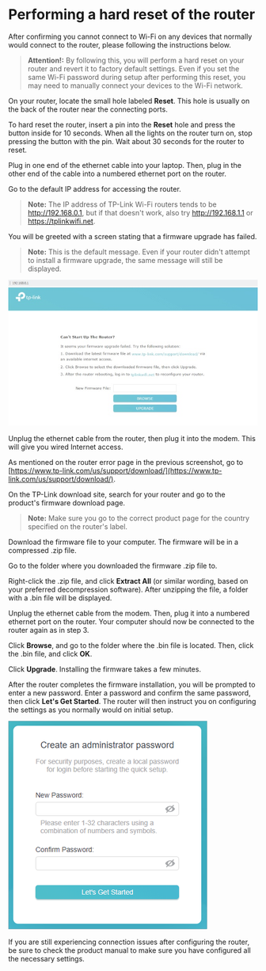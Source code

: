 # Performing a hard reset of the router

After confirming you cannot connect to Wi-Fi on any devices that normally would connect to the router, please following the instructions below.

> **Attention!:** By following this, you will perform a hard reset on your router and revert it to factory default settings. Even if you set the same Wi-Fi password during setup after performing this reset, you may need to manually connect your devices to the Wi-Fi network.

On your router, locate the small hole labeled **Reset**. This hole is usually on the back of the router near the connecting ports.

To hard reset the router, insert a pin into the **Reset** hole and press the button inside for 10 seconds. When all the lights on the router turn on, stop pressing the button with the pin. Wait about 30 seconds for the router to reset.

Plug in one end of the ethernet cable into your laptop. Then, plug in the other end of the cable into a numbered ethernet port on the router.

Go to the default IP address for accessing the router. 

> **Note:** The IP address of TP-Link Wi-Fi routers tends to be http://192.168.0.1, but if that doesn't work, also try http://192.168.1.1 or https://tplinkwifi.net.

You will be greeted with a screen stating that a firmware upgrade has failed.

> **Note:** This is the default message. Even if your router didn't attempt to install a firmware upgrade, the same message will still be displayed.

![TP-Link router error message](https://github.com/josh-wong/tplink-router-hard-reset/blob/main/docs/assets/screenshots/tp-link_router_error_message.jpg?raw=true)

Unplug the ethernet cable from the router, then plug it into the modem. This will give you wired Internet access.

As mentioned on the router error page in the previous screenshot, go to [https://www.tp-link.com/us/support/download/](https://www.tp-link.com/us/support/download/).

On the TP-Link download site, search for your router and go to the product's firmware download page.

> **Note:** Make sure you go to the correct product page for the country specified on the router's label.

Download the firmware file to your computer. The firmware will be in a compressed .zip file.

Go to the folder where you downloaded the firmware .zip file to.

Right-click the .zip file, and click **Extract All** (or similar wording, based on your preferred decompression software). After unzipping the file, a folder with a .bin file will be displayed.

Unplug the ethernet cable from the modem. Then, plug it into a numbered ethernet port on the router. Your computer should now be connected to the router again as in step 3.

Click **Browse**, and go to the folder where the .bin file is located. Then, click the .bin file, and click **OK**.

Click **Upgrade**. Installing the firmware takes a few minutes. 

After the router completes the firmware installation, you will be prompted to enter a new password. Enter a password and confirm the same password, then click **Let's Get Started**. The router will then instruct you on configuring the settings as you normally would on initial setup.

![TP-Link router password confirmation](https://github.com/josh-wong/tplink-router-hard-reset/blob/main/docs/assets/screenshots/tp-link_router_password_confirmation.png?raw=true)

If you are still experiencing connection issues after configuring the router, be sure to check the product manual to make sure you have configured all the necessary settings.